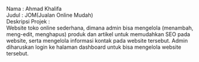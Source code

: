 Nama : Ahmad Khalifa  
Judul : JOM(Jualan Online Mudah)  
Deskripsi Projek :  
Website toko online sederhana, dimana admin bisa mengelola (menambah, meng-edit, menghapus) produk dan artikel untuk memudahkan SEO pada website, serta mengelola informasi kontak pada website tersebut. Admin diharuskan login ke halaman dashboard untuk bisa mengelola website tersebut.  
